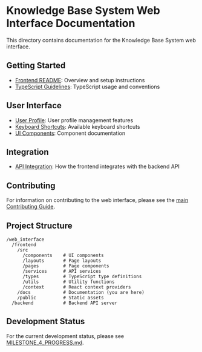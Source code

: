 # Knowledge Base System Web Interface Documentation

This directory contains documentation for the Knowledge Base System web interface.

## Getting Started

- [Frontend README](../README.md): Overview and setup instructions
- [TypeScript Guidelines](./typescript.md): TypeScript usage and conventions

## User Interface

- [User Profile](./user_profile.md): User profile management features
- [Keyboard Shortcuts](./keyboard_shortcuts.md): Available keyboard shortcuts
- [UI Components](./components.md): Component documentation

## Integration

- [API Integration](./api-integration.md): How the frontend integrates with the backend API

## Contributing

For information on contributing to the web interface, please see the [main Contributing Guide](../../docs/contributing.md).

## Project Structure

```
/web_interface
  /frontend
    /src
      /components    # UI components
      /layouts       # Page layouts
      /pages         # Page components
      /services      # API services
      /types         # TypeScript type definitions
      /utils         # Utility functions
      /context       # React context providers
    /docs            # Documentation (you are here)
    /public          # Static assets
  /backend           # Backend API server
```

## Development Status

For the current development status, please see [MILESTONE_4_PROGRESS.md](../../MILESTONE_4_PROGRESS.md). 